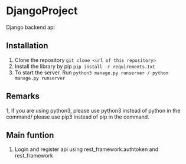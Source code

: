 # DjangoProject
Django backend api

## Installation
1. Clone the repository
   ```git clone <url of this repository>```
2. Install the library by pip
   ```pip install -r requirements.txt```
2. To start the server. Run 
   ```python3 manage.py runserver / python manage.py runserver```
## Remarks
1, If you are using python3, please use python3 instead of python in the command/ please use pip3 instead of pip in the command.

## Main funtion
1. Login and register api using rest_framework.authtoken and rest_framework